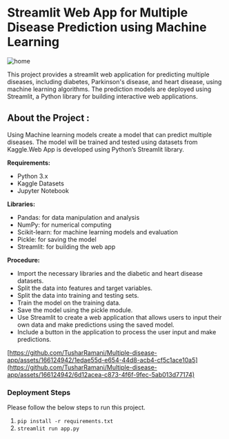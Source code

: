 # Streamlit Web App for Multiple Disease Prediction using Machine Learning

![home](https://github.com/TusharRamani/Multiple-disease-app/assets/166124942/db922bb5-8e59-4c9c-a5a3-c8f8e0925a8d)

This project provides a streamlit web application for predicting multiple diseases, including diabetes, Parkinson's disease, and heart disease, using machine learning algorithms. The prediction models are deployed using Streamlit, a Python library for building interactive web applications.

## About the Project : 
Using Machine learning models create a model that can predict multiple diseases. The model will be trained and tested using datasets from Kaggle.Web App is developed using Python’s Streamlit library.

**Requirements:**

- Python 3.x
- Kaggle Datasets
- Jupyter Notebook

**Libraries:** 
- Pandas: for data manipulation and analysis
- NumPy: for numerical computing
- Scikit-learn: for machine learning models and evaluation
- Pickle: for saving the model
- Streamlit: for building the web app

**Procedure:** 
- Import the necessary libraries and the diabetic and heart disease datasets.
- Split the data into features and target variables.
- Split the data into training and testing sets.
- Train the model on the training data.
- Save the model using the pickle module.
- Use Streamlit to create a web application that allows users to input their own data and make predictions using the saved model.
- Include a button in the application to process the user input and make predictions.

[https://github.com/TusharRamani/Multiple-disease-app/assets/166124942/1edae55d-e654-44d8-acb4-cf5c1ace10a5](https://github.com/TusharRamani/Multiple-disease-app/assets/166124942/6d12acea-c873-4f6f-9fec-5ab013d77174)

### Deployment Steps
Please follow the below steps to run this project.
<br>
1. `pip install -r requirements.txt`<br>
2. `streamlit run app.py`<br><br>



